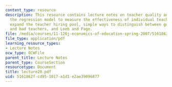 ```yaml
---
content_type: resource
description: This resource contains lecture notes on teacher quality and teacher training,
  the regression model to measure the effectiveness of individual teachers, how to
  expand the teacher hiring pool, simple ways to distinguish between good teachers
  and bad teachers, and Loeb and Page.
file: /media/courses/11-126j-economics-of-education-spring-2007/5161862fcd951017a1d1e2ae39096877_lecture20.pdf
file_type: application/pdf
learning_resource_types:
- Lecture Notes
ocw_type: OCWFile
parent_title: Lecture Notes
parent_type: CourseSection
resourcetype: Document
title: lecture20.pdf
uid: 5161862f-cd95-1017-a1d1-e2ae39096877
---
```

